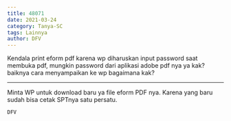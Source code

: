 ```yaml
---
title: 48071
date: 2021-03-24
category: Tanya-SC
tags: Lainnya
author: DFV
---
```


Kendala print eform pdf karena wp diharuskan input password saat membuka pdf, mungkin password dari aplikasi adobe pdf nya ya kak? baiknya cara menyampaikan ke wp bagaimana kak?

---

Minta WP untuk download baru ya file eform PDF nya. Karena yang baru sudah bisa cetak SPTnya satu persatu.

`DFV`
